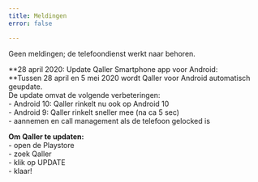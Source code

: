 ```yaml
---
title: Meldingen
error: false

---
```

Geen meldingen; de telefoondienst werkt naar behoren.  
  
**28 april 2020: Update Qaller Smartphone app voor Android:  
**Tussen 28 april en 5 mei 2020 wordt Qaller voor Android automatisch geupdate.   
De update omvat de volgende verbeteringen:   
\- Android 10: Qaller rinkelt nu ook op Android 10   
\- Android 9: Qaller rinkelt sneller mee (na ca 5 sec)  
\- aannemen en call management als de telefoon gelocked is  
  
**Om Qaller te updaten:**   
\- open de Playstore  
\- zoek Qaller  
\- klik op UPDATE   
\- klaar!